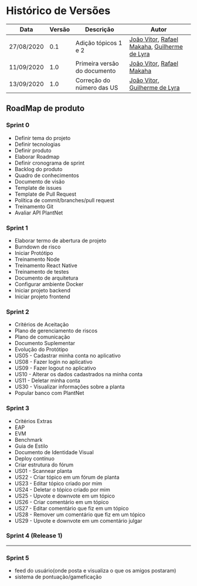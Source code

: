 # Histórico de Versões

|Data           |Versão     |Descrição          |Autor                   |
| ----------------------------| --------------------------- | ------------------------------------  | ----------------------|
|27/08/2020|0.1| Adição tópicos 1 e 2 |[João Vítor](http://github.com/joaovitorml), [Rafael Makaha](http://github.com/rafaelmakaha), [Guilherme de Lyra](http://github.com/guilhermedlyra) |
|11/09/2020|1.0| Primeira versão do documento |[João Vítor](http://github.com/joaovitorml), [Rafael Makaha](http://github.com/rafaelmakaha) |
|13/09/2020|1.0| Correção do número das US|[João Vítor](http://github.com/joaovitorml), [Guilherme de Lyra](http://github.com/guilhermedlyra)  |

## RoadMap de produto

### Sprint 0

* Definir tema do projeto
* Definir tecnologias
* Definir produto
* Elaborar Roadmap
* Definir cronograma de sprint
* Backlog do produto
* Quadro de conhecimentos
* Documento de visão
* Template de issues
* Template de Pull Request
* Política de commit/branches/pull request
* Treinamento Git
* Avaliar API PlantNet
  
### Sprint 1

* Elaborar termo de abertura de projeto
* Burndown de risco
* Iniciar Protótipo
* Treinamento Node
* Treinamento React Native
* Treinamento de testes
* Documento de arquitetura
* Configurar ambiente Docker
* Iniciar projeto backend
* Iniciar projeto frontend
  
### Sprint 2

* Critérios de Aceitação
* Plano de gerenciamento de riscos
* Plano de comunicação
* Documento Suplementar
* Evolução do Protótipo
* US05 - Cadastrar minha conta no aplicativo
* US08 - Fazer login no aplicativo
* US09 - Fazer logout no aplicativo
* US10 - Alterar os dados cadastrados na minha conta
* US11 - Deletar minha conta
* US30 - Visualizar informações sobre a planta
* Popular banco com PlantNet

### Sprint 3

* Critérios Extras
* EAP
* EVM
* Benchmark
* Guia de Estilo
* Documento de Identidade Visual
* Deploy contínuo
* Criar estrutura do fórum
* US01 - Scannear planta
* US22 - Criar tópico em um fórum de planta
* US23 - Editar tópico criado por mim
* US24 - Deletar o tópico criado por mim
* US25 - Upvote e downvote em um tópico
* US26 - Criar comentário em um tópico
* US27 - Editar comentário que fiz em um tópico
* US28 - Remover um comentário que fiz em um tópico
* US29 - Upvote e downvote em um comentário	julgar
  
### Sprint 4 (Release 1)

****

### Sprint 5

* feed do usuário(onde posta e visualiza o que os amigos postaram)
* sistema de pontuação/gameficação
